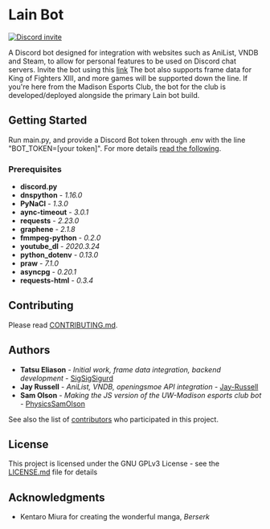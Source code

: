 # Lain Bot
[![Discord invite](https://discordapp.com/api/guilds/554770485079179264/embed.png)](https://discord.gg/byDqmcX)

A Discord bot designed for integration with websites such as AniList, VNDB and Steam, to allow for personal features to be used on Discord chat servers. Invite the bot using this [link](https://discord.com/oauth2/authorize?client_id=703061485781385358&scope=bot)
The bot also supports frame data for King of Fighters XIII, and more games will be supported down the line.
If you're here from the Madison Esports Club, the bot for the club is developed/deployed alongside the primary Lain bot build.

## Getting Started
Run main.py, and provide a Discord Bot token through .env with the line "BOT_TOKEN=\[your token\]". For more details [read the following](https://discord.com/developers/).

### Prerequisites
* **discord.py**
* **dnspython** - *1.16.0*
* **PyNaCl** - *1.3.0*
* **aync-timeout** - *3.0.1*
* **requests** - *2.23.0*
* **graphene** - *2.1.8*
* **fmmpeg-python** - *0.2.0*
* **youtube_dl** - *2020.3.24*
* **python_dotenv** - *0.13.0*
* **praw** - *7.1.0*
* **asyncpg** - *0.20.1*
* **requests-html** - *0.3.4*

## Contributing
Please read [CONTRIBUTING.md](https://gist.github.com/PurpleBooth/b24679402957c63ec426).

## Authors
* **Tatsu Eliason** - *Initial work, frame data integration, backend development* - [SigSigSigurd](https://github.com/SigSigSigurd)
* **Jay Russell** - *AniList, VNDB, openingsmoe API integration* - [Jay-Russell](https://github.com/Jay-Russell)
* **Sam Olson** - *Making the JS version of the UW-Madison esports club bot* - [PhysicsSamOlson](https://github.com/physicssamolson)

See also the list of [contributors](https://github.com/SigSigSigurd/kotori-san-bot/contributors) who participated in this project.

## License
This project is licensed under the GNU GPLv3 License - see the [LICENSE.md](LICENSE.md) file for details

## Acknowledgments
* Kentaro Miura for creating the wonderful manga, *Berserk*

